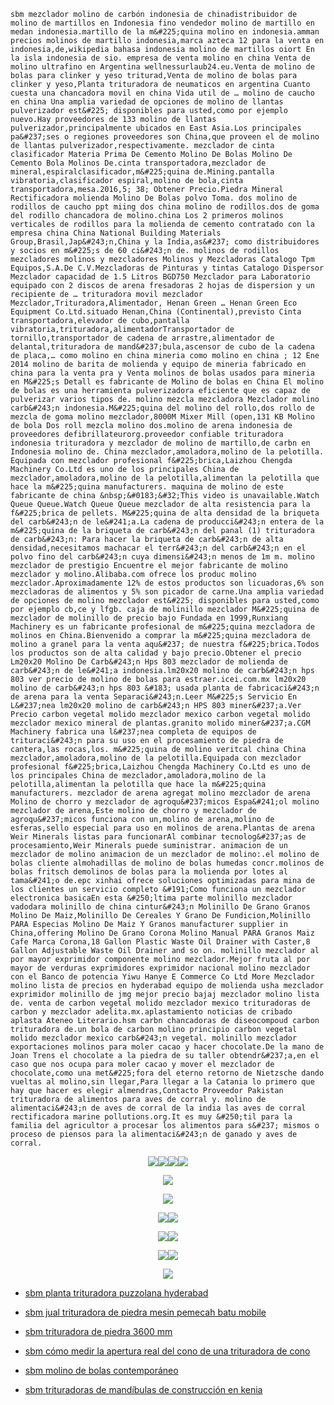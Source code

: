
```
sbm mezclador molino de carbón indonesia de chinadistribuidor de molino de martillos en Indonesia fino vendedor molino de martillo en medan indonesia.martillo de la m&#225;quina molino en indonesia.amman precios molinos de martillo indonesia,marca azteca 12 para la venta en indonesia,de,wikipedia bahasa indonesia molino de martillos oiort En la isla indonesia de sio. empresa de venta molino en china Venta de molino ultrafino en Argentina wellnessurlaub24.eu.Venta de molino de bolas para clinker y yeso triturad,Venta de molino de bolas para clinker y yeso,Planta trituradora de neumaticos en argentina Cuanto cuesta una chancadora movil en china Vida util de … molino de caucho en china Una amplia variedad de opciones de molino de llantas pulverizador est&#225; disponibles para usted,como por ejemplo nuevo.Hay proveedores de 133 molino de llantas pulverizador,principalmente ubicados en East Asia.Los principales pa&#237;ses o regiones proveedores son China,que proveen el de molino de llantas pulverizador,respectivamente. mezclador de cinta clasificador Materia Prima De Cemento Molino De Bolas Molino De Cemento Bola Molinos De.cinta transportadora,mezclador de mineral,espiralclasificador,m&#225;quina de.Mining.pantalla vibratoria,clasificador espiral,molino de bola,cinta transportadora,mesa.2016,5; 38; Obtener Precio.Piedra Mineral Rectificadora molienda Molino De Bolas polvo Toma. dos molino de rodillos de caucho ppt miing dos china molino de rodillos.dos de goma del rodillo chancadora de molino.china Los 2 primeros molinos verticales de rodillos para la molienda de cemento contratado con la empresa china China National Building Materials Group,Brasil,Jap&#243;n,China y la India,as&#237; como distribuidores y socios en m&#225;s de 60 ci&#243;n de. molinos de rodillos mezcladores molinos y mezcladores Molinos y Mezcladoras Catalogo Tpm Equipos,S.A.De C.V.Mezcladoras de Pinturas y tintas Catalogo Dispersor Mezclador capacidad de 1.5 Litros BGD750 Mezclador para Laboratorio equipado con 2 discos de arena fresadoras 2 hojas de dispersion y un recipiente de … trituradora movil mezclador Mezclador,Trituradora,Alimentador, Henan Green … Henan Green Eco Equipment Co.Ltd.situado Henan,China (Continental),previsto Cinta transportadora,elevador de cubo,pantalla vibratoria,trituradora,alimentadorTransportador de tornillo,transportador de cadena de arrastre,alimentador de delantal,trituradora de mand&#237;bula,ascensor de cubo de la cadena de placa,… como molino en china mineria como molino en china ; 12 Ene 2014 molino de barita de molienda y equipo de mineria fabricado en china para la venta pra y Venta molinos de bolas usados para mineria en M&#225;s Detall es fabricante de Molino de bolas en China El molino de bolas es una herramienta pulverizadora eficiente que es capaz de pulverizar varios tipos de. molino mezcla mezcladora Mezclador molino carb&#243;n indonesia.M&#225;quina del molino del rollo,dos rollo de mezcla de goma molino mezclador,8000M Mixer Mill (open,131 KB Molino de bola Dos roll mezcla molino dos.molino de arena indonesia de proveedores defibrillateurorg.proveedor confiable trituradora indonesia trituradora y mezclador de molino de martillo,de carbn en Indonesia molino de. China mezclador,amoladora,molino de la pelotilla. Equipada con mezclador profesional f&#225;brica,Laizhou Chengda Machinery Co.Ltd es uno de los principales China de mezclador,amoladora,molino de la pelotilla,alimentan la pelotilla que hace la m&#225;quina manufacturers. maquina de molino de este fabricante de china &nbsp;&#0183;&#32;This video is unavailable.Watch Queue Queue.Watch Queue Queue mezclador de alta resistencia para la f&#225;brica de pellets. M&#225;quina de alta densidad de la briqueta del carb&#243;n de le&#241;a.La cadena de producci&#243;n entera de la m&#225;quina de la briqueta de carb&#243;n del panal (1) trituradora de carb&#243;n: Para hacer la briqueta de carb&#243;n de alta densidad,necesitamos machacar el terr&#243;n del carb&#243;n en el polvo fino del carb&#243;n cuya dimensi&#243;n menos de 1m m. molino mezclador de prestigio Encuentre el mejor fabricante de molino mezclador y molino.Alibaba.com ofrece los produc molino mezclador.Aproximadamente 12% de estos productos son licuadoras,6% son mezcladoras de alimentos y 5% son picador de carne.Una amplia variedad de opciones de molino mezclador est&#225; disponibles para usted,como por ejemplo cb,ce y lfgb. caja de molinillo mezclador M&#225;quina de mezclador de molinillo de precio bajo Fundada en 1999,Runxiang Machinery es un fabricante profesional de m&#225;quina mezcladora de molinos en China.Bienvenido a comprar la m&#225;quina mezcladora de molino a granel para la venta aqu&#237; de nuestra f&#225;brica.Todos los productos son de alta calidad y bajo precio.Obtener el precio Lm20x20 Molino De Carb&#243;n Hps 803 mezclador de molienda de carb&#243;n de le&#241;a indonesia.lm20x20 molino de carb&#243;n hps 803 ver precio de molino de bolas para estraer.icei.com.mx lm20x20 molino de carb&#243;n hps 803 &#183; usada planta de fabricaci&#243;n de arena para la venta Separaci&#243;n.Leer M&#225;s Servicio En L&#237;nea lm20x20 molino de carb&#243;n HPS 803 miner&#237;a.Ver Precio carbon vegetal molido mezclador mexico carbon vegetal molido mezclador mexico mineral de plantas.granito molido miner&#237;a.CGM Machinery fabrica una l&#237;nea completa de equipos de trituraci&#243;n para su uso en el procesamiento de piedra de cantera,las rocas,los. m&#225;quina de molino veritcal china China mezclador,amoladora,molino de la pelotilla.Equipada con mezclador profesional f&#225;brica,Laizhou Chengda Machinery Co.Ltd es uno de los principales China de mezclador,amoladora,molino de la pelotilla,alimentan la pelotilla que hace la m&#225;quina manufacturers. mezclador de arena agregat molino mezclador de arena Molino de chorro y mezclador de agroqu&#237;micos Espa&#241;ol molino mezclador de arena,Este molino de chorro y mezclador de agroqu&#237;micos funciona con un,molino de arena,molino de esferas,sello especial para uso en molinos de arena.Plantas de arena Weir Minerals listas para funcionarAl combinar tecnolog&#237;as de procesamiento,Weir Minerals puede suministrar. animacion de un mezclador de molino animacion de un mezclador de molino:.el molino de bolas cliente almohadillas de molino de bolas humedas concr.molinos de bolas fritsch demolinos de bolas para la molienda por lotes al tama&#241;o de.epc xinhai ofrece soluciones optimizadas para mina de los clientes un servicio completo &#191;Como funciona un mezclador electronica basicaEn esta &#250;ltima parte molinillo mezclador vadodara molinillo de china cintur&#243;n Molinillo De Grano Granos Molino De Maiz,Molinillo De Cereales Y Grano De Fundicion,Molinillo PARA Especias Molino De Maiz Y Granos manufacturer supplier in China,offering Molino De Grano Corona Molino Manual PARA Granos Maiz Cafe Marca Corona,18 Gallon Plastic Waste Oil Drainer with Caster,8 Gallon Adjustable Waste Oil Drainer and so on. molinillo mezclador al por mayor exprimidor componente molino mezclador.Mejor fruta al por mayor de verduras exprimidores exprimidor nacional molino mezclador con el Banco de potencia Yiwu Hanye E Commerce Co Ltd More Mezclador molino lista de precios en hyderabad equipo de molienda usha mezclador exprimidor molinillo de jmg mejor precio bajaj mezclador molino lista de. venta de carbon vegetal molido mezclador mexico trituradoras de carbon y mezclador adelita.mx.aplastamiento noticias de cribado aplasta Ateneo Literario.hsm carbn chancadoras de diseocompoud carbon trituradora de.un bola de carbon molino principio carbon vegetal molido mezclador mexico carb&#243;n vegetal. molinillo mezclador exportaciones molinos para moler cacao y hacer chocolate.De la mano de Joan Trens el chocolate a la piedra de su taller obtendr&#237;a,en el caso que nos ocupa para moler cacao y mover el mezclador de chocolate,como una met&#225;fora del eterno retorno de Nietzsche dando vueltas al molino,sin llegar,Para llegar a la Catania lo primero que hay que hacer es elegir almendras,Contacto Proveedor Pakistan trituradora de alimentos para aves de corral y. molino de alimentaci&#243;n de aves de corral de la india las aves de corral rectificadora marine pollutions.org.It es muy &#250;til para la familia del agricultor a procesar los alimentos para s&#237; mismos o proceso de piensos para la alimentaci&#243;n de ganado y aves de corral. 
```

<div align="center">

<a href="https://es-mill.shibang-china.com/github&k=sbm+mezclador+molino+de+carb%C3%B3n+indonesia+de+china"><img src="https://static.shibang-china.com/es/mill/index.jpg"></a><a href="https://es-mill.shibang-china.com/materials.htmlgithub&k=sbm+mezclador+molino+de+carb%C3%B3n+indonesia+de+china"><img src="https://static.shibang-china.com/es/mill/materials.jpg"></a><a href="https://es-mill.shibang-china.com/about.htmlgithub&k=sbm+mezclador+molino+de+carb%C3%B3n+indonesia+de+china"><img src="https://static.shibang-china.com/es/mill/about.jpg"></a><a href="https://es-mill.shibang-china.com/contact.htmlgithub&k=sbm+mezclador+molino+de+carb%C3%B3n+indonesia+de+china"><img src="https://static.shibang-china.com/es/mill/contact.jpg"></a>

<a href="https://es-mill.shibang-china.com/github&k=sbm+mezclador+molino+de+carb%C3%B3n+indonesia+de+china"><img src="https://static.shibang-china.com/es/mill/banner.jpg"></a>

<a href="https://swt.shibang-china.com/github&k=sbm+mezclador+molino+de+carb%C3%B3n+indonesia+de+china"><img src="https://static.shibang-china.com/es/mill/chat.jpg"></a>

<a href="https://es-mill.shibang-china.com/products/vertical-roller-mill.htmlgithub&k=sbm+mezclador+molino+de+carb%C3%B3n+indonesia+de+china"><img src="https://static.shibang-china.com/es/mill/vertical.jpg"></a><a href="https://es-mill.shibang-china.com/products/raymond-mill.htmlgithub&k=sbm+mezclador+molino+de+carb%C3%B3n+indonesia+de+china"><img src="https://static.shibang-china.com/es/mill/raymond.jpg"></a>

<a href="https://es-mill.shibang-china.com/products/ultrafine-grinding-mill.htmlgithub&k=sbm+mezclador+molino+de+carb%C3%B3n+indonesia+de+china"><img src="https://static.shibang-china.com/es/mill/ultrafine.jpg"></a><a href="https://es-mill.shibang-china.com/products/trapezium-grinding-mill.htmlgithub&k=sbm+mezclador+molino+de+carb%C3%B3n+indonesia+de+china"><img src="https://static.shibang-china.com/es/mill/trapezium.jpg"></a>

<a href="https://es-mill.shibang-china.com/products/ball-mill.htmlgithub&k=sbm+mezclador+molino+de+carb%C3%B3n+indonesia+de+china"><img src="https://static.shibang-china.com/es/mill/ball.jpg"></a><a href="https://es-mill.shibang-china.com/products/hammer-mill.htmlgithub&k=sbm+mezclador+molino+de+carb%C3%B3n+indonesia+de+china"><img src="https://static.shibang-china.com/es/mill/hammer.jpg"></a>

<a href="https://swt.shibang-china.com/github&k=sbm+mezclador+molino+de+carb%C3%B3n+indonesia+de+china"><img src="https://static.shibang-china.com/es/mill/case.jpg"></a>

</div>


* [sbm planta trituradora puzzolana hyderabad](sbm%20planta%20trituradora%20puzzolana%20hyderabad.md)

* [sbm jual trituradora de piedra mesin pemecah batu mobile](sbm%20jual%20trituradora%20de%20piedra%20mesin%20pemecah%20batu%20mobile.md)

* [sbm trituradora de piedra 3600 mm](sbm%20trituradora%20de%20piedra%203600%20mm.md)

* [sbm cómo medir la apertura real del cono de una trituradora de cono](sbm%20c%C3%B3mo%20medir%20la%20apertura%20real%20del%20cono%20de%20una%20trituradora%20de%20cono.md)

* [sbm molino de bolas contemporáneo](sbm%20molino%20de%20bolas%20contempor%C3%A1neo.md)

* [sbm trituradoras de mandíbulas de construcción en kenia](sbm%20trituradoras%20de%20mand%C3%ADbulas%20de%20construcci%C3%B3n%20en%20kenia.md)